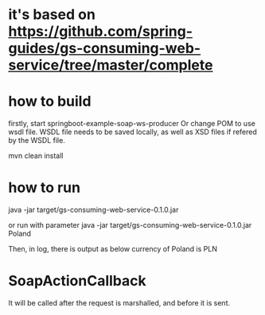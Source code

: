 # it's based on https://github.com/spring-guides/gs-consuming-web-service/tree/master/complete

# how to build
firstly, start springboot-example-soap-ws-producer 
Or change POM to use wsdl file. WSDL file needs to be saved locally, as well as XSD files if refered by the WSDL file.

mvn clean install

# how to run
java -jar target/gs-consuming-web-service-0.1.0.jar

or run with parameter
java -jar target/gs-consuming-web-service-0.1.0.jar Poland

Then, in log, there is output as below
currency of Poland is PLN

# SoapActionCallback
It will be called after the request is marshalled, and before it is sent.
